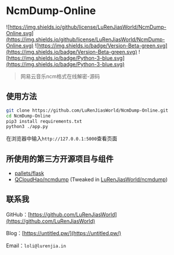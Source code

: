 # NcmDump-Online

![https://img.shields.io/github/license/LuRenJiasWorld/NcmDump-Online.svg](https://img.shields.io/github/license/LuRenJiasWorld/NcmDump-Online.svg) ![https://img.shields.io/badge/Version-Beta-green.svg](https://img.shields.io/badge/Version-Beta-green.svg) ![https://img.shields.io/badge/Python-3-blue.svg](https://img.shields.io/badge/Python-3-blue.svg)

> 网易云音乐ncm格式在线解密-源码

## 使用方法

```bash
git clone https://github.com/LuRenJiasWorld/NcmDump-Online.git
cd NcmDump-Online
pip3 install requirements.txt
python3 ./app.py
```

在浏览器中输入`http://127.0.0.1:5000`查看页面

## 所使用的第三方开源项目与组件

- [pallets/flask](https://github.com/pallets/flask)
- [QCloudHao/ncmdump](https://github.com/QCloudHao/ncmdump) (Tweaked in [LuRenJiasWorld/ncmdump](https://github.com/LuRenJiasWorld/ncmdump))

## 联系我

GitHub：[https://github.com/LuRenJiasWorld](https://github.com/LuRenJiasWorld)

Blog：[https://untitled.pw/](https://untitled.pw/)

Email：`loli@lurenjia.in`